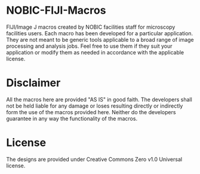 # NOBIC-FIJI-Macros
FIJI/Image J macros created by NOBIC facilities staff for microscopy facilities users. Each macro has been developed for a particular application. They are not meant to be generic tools applicable to a broad range of image processing and analysis jobs. Feel free to use them if they suit your application or modify them as needed in accordance with the applicable license.

# Disclaimer
All the macros here are provided "AS IS" in good faith. The developers shall not be held liable for any damage or loses resulting directly or indirectly form the use of the macros provided here. Neither do the developers guarantee in any way the functionality of the macros.

# License
The designs are provided under Creative Commons Zero v1.0 Universal license.
